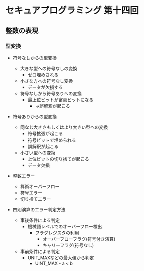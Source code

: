 # セキュアプログラミング 第十四回

## 整数の表現

### 型変換

* 符号なしからの型変換
  * 大きな型への符号なしの変換
    * ゼロ埋めされる
  * 小さな方への符号なし変換
    * データが欠損する
  * 符号なしから符号ありへの変換
    * 最上位ビットが富豪ビットになる
      * →誤解釈が起こる

* 符号ありからの型変換
  * 同なじ大きさもしくはより大きい型への変換
    * 符号拡張が起こる
    * 符号ビットで埋められる
    * 誤解釈が起こる
  * 小さい型への変換
    * 上位ビットの切り捨てが起こる
    * データ欠損

* 整数エラー
  * 算術オーバーフロー
  * 符号エラー
  * 切り捨てエラー

* 四則演算のエラー判定方法
  * 事後条件による判定
    * 機械語レベルでのオーバーフロー検出
      * フラグレジスタの利用
        * オーバーフローフラグ(符号付き演算)
        * キャリーフラグ(符号なし)
  * 事前条件による判定
    * UNIT_MAXなどの最大値から判定
      * UINT_MAX - a < b
